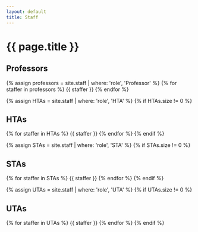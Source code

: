 ```yaml
---
layout: default
title: Staff
---
```


# {{ page.title }}

## Professors

{% assign professors = site.staff | where: 'role', 'Professor' %}
{% for staffer in professors %}
{{ staffer }}
{% endfor %}

{% assign HTAs = site.staff | where: 'role', 'HTA' %}
{% if HTAs.size != 0 %}
## HTAs

{% for staffer in HTAs %}
{{ staffer }}
{% endfor %}
{% endif %}

{% assign STAs = site.staff | where: 'role', 'STA' %}
{% if STAs.size != 0 %}
## STAs

{% for staffer in STAs %}
{{ staffer }}
{% endfor %}
{% endif %}

{% assign UTAs = site.staff | where: 'role', 'UTA' %}
{% if UTAs.size != 0 %}
## UTAs

{% for staffer in UTAs %}
{{ staffer }}
{% endfor %}
{% endif %}
